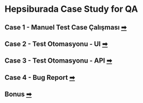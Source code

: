# Hepsiburada Case Study for QA

## Case 1 - Manuel Test Case Çalışması [➡](https://github.com/MustafaSelimG/HepsiburadaCaseStudy/tree/main/ManuelTestCaseCalismasi)

## Case 2 - Test Otomasyonu - UI  [➡](https://github.com/MustafaSelimG/HepsiburadaCaseStudy/tree/main/HepsiburadaUITestAutomation)

## Case 3 - Test Otomasyonu - API  [➡](https://github.com/MustafaSelimG/HepsiburadaCaseStudy/tree/main/HepsiburadaAPITestAutomation)

## Case 4 - Bug Report  [➡](https://github.com/MustafaSelimG/HepsiburadaCaseStudy/tree/main/BugReport)

## Bonus  [➡]()
